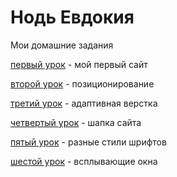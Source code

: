 # Нодь Евдокия 
Мои домашние задания

[первый урок](https://evdokia23.github.io/1_vebsite/) - мой первый сайт

[второй урок](https://evdokia23.github.io/pozicionirovanie/site.html) - позиционирование

[третий урок](https://evdokia23.github.io/homework13/homework13.html) - адаптивная верстка

[четвертый урок](Evdokia23.github.io/homework17/project.html) - шапка сайта 

[пятый урок](https://evdokia23.github.io/%D0%90%D0%A0%D0%A5%D0%98%D0%92%20%D0%A1%20%D0%94%D0%97%20(14%20%D0%A3%D0%A0%D0%9E%D0%9A)/index.html) - разные стили шрифтов

[шестой урок](https://evdokia23.github.io/lesson_modul/js/index.html) - всплывающие окна

